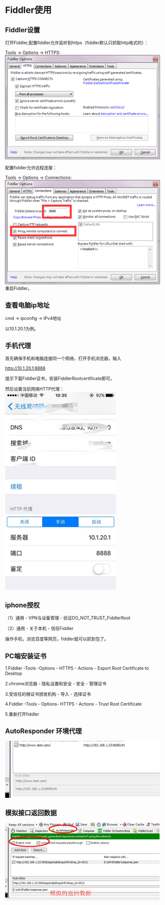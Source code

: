 # Fiddler使用

## Fiddler设置

打开Fiddler,配置fiddler允许监听到https（fiddler默认只抓取http格式的）：

Tools -> Options -> HTTPS:
![alt text](image.png)

配置fiddler允许远程连接：

Tools -> Options -> Connections:
![alt text](image-1.png)
重启Fiddler。

## 查看电脑ip地址
cmd -> ipconfig -> IPv4地址

以10.1.20.1为例。

## 手机代理
首先确保手机和电脑连接同一个网络，打开手机浏览器，输入 

http://10.1.20.1:8888

提示下载Fiddler证书，安装FiddlerRootcertificate即可。

然后设置当前网络HTTP代理：
![alt text](image-2.png)

## iphone授权

（1）通用 - VPN与设备管理 - 验证DO_NOT_TRUST_FiddlerRoot

（2）通用 - 关于本机 - 信任Fiddler

操作手机，浏览百度等网页，fiddler就可以抓到包了。


## PC端安装证书

1.Fiddler -Tools -Options - HTTPS - Actions - Export Root Certificate to Desktop

2.chrome浏览器 - 隐私设置和安全 - 安全 - 管理证书

3.受信任的根证书颁发机构 - 导入 - 选择证书

4.Fiddler -Tools - Options- HTTPS - Actions - Trust Root Certificate

5.重新打开fiddler


## AutoResponder 环境代理
![alt text](image-3.png)

## 模拟接口返回数据
![alt text](image-4.png)